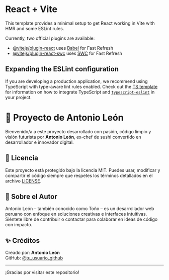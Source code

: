 # React + Vite

This template provides a minimal setup to get React working in Vite with HMR and some ESLint rules.

Currently, two official plugins are available:

- [@vitejs/plugin-react](https://github.com/vitejs/vite-plugin-react/blob/main/packages/plugin-react) uses [Babel](https://babeljs.io/) for Fast Refresh
- [@vitejs/plugin-react-swc](https://github.com/vitejs/vite-plugin-react/blob/main/packages/plugin-react-swc) uses [SWC](https://swc.rs/) for Fast Refresh

## Expanding the ESLint configuration

If you are developing a production application, we recommend using TypeScript with type-aware lint rules enabled. Check out the [TS template](https://github.com/vitejs/vite/tree/main/packages/create-vite/template-react-ts) for information on how to integrate TypeScript and [`typescript-eslint`](https://typescript-eslint.io) in your project.


# 🧠 Proyecto de Antonio León

Bienvenido/a a este proyecto desarrollado con pasión, código limpio y visión futurista por **Antonio León**, ex-chef de sushi convertido en desarrollador e innovador digital.

## 📜 Licencia
Este proyecto está protegido bajo la licencia MIT. Puedes usar, modificar y compartir el código siempre que respetes los términos detallados en el archivo [LICENSE](./LICENSE).

## 🙋 Sobre el Autor
Antonio León – también conocido como Toño – es un desarrollador web peruano con enfoque en soluciones creativas e interfaces intuitivas. Siéntete libre de contribuir o contactar para colaborar en ideas de código con impacto.

## ✨ Créditos
Creado por: **Antonio León**  
GitHub: [@tu_usuario_github](https://github.com/tu_usuario_github)

---

¡Gracias por visitar este repositorio!
